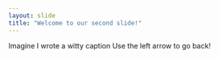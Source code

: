 ```yaml
---
layout: slide
title: "Welcome to our second slide!"
---
```

Imagine I wrote a witty caption
Use the left arrow to go back!
